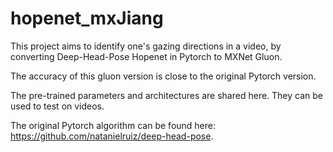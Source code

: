 # hopenet_mxJiang

This project aims to identify one's gazing directions in a video, by converting Deep-Head-Pose Hopenet in Pytorch to MXNet Gluon. 

The accuracy of this gluon version is close to the original Pytorch version. 

The pre-trained parameters and architectures are shared here. They can be used to test on videos.

The original Pytorch algorithm can be found here: https://github.com/natanielruiz/deep-head-pose.
